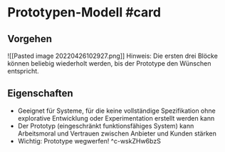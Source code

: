# Prototypen-Modell #card 
## Vorgehen
![[Pasted image 20220426102927.png]]
Hinweis: Die ersten drei Blöcke können beliebig wiederholt werden, bis der Prototype den Wünschen entspricht.
## Eigenschaften
- Geeignet für Systeme, für die keine vollständige Spezifikation ohne explorative Entwicklung oder Experimentation erstellt werden kann 
- Der Prototyp (eingeschränkt funktionsfähiges System) kann Arbeitsmoral und Vertrauen zwischen Anbieter und Kunden stärken
- Wichtig: Prototype wegwerfen!
^c-wskZHw6bzS

